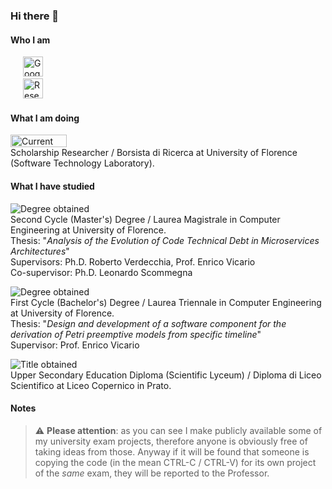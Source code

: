 ### Hi there 👋

#### Who I am

<a href="https://scholar.google.com/citations?user=18ohcmAAAAAJ" style="padding: 20px; text-decoration: none;">
  <img alt="Google Scholar Logo" src="https://upload.wikimedia.org/wikipedia/commons/c/c7/Google_Scholar_logo.svg" width="32" height="32" />
</a>
<br/>
<a href="https://www.researchgate.net/profile/Kevin-Maggi-4" style="padding: 20px; text-decoration: none;">
  <img alt="ResearchGate Logo" src="https://upload.wikimedia.org/wikipedia/commons/5/5e/ResearchGate_icon_SVG.svg" width="32" height="32" />
</a>



#### What I am doing

<img height="20px" width="90px" alt="Current occupation" src="https://upload.wikimedia.org/wikipedia/commons/3/37/Snapmyle_arrow.gif"/> <br/>
Scholarship Researcher / Borsista di Ricerca at University of Florence (Software Technology Laboratory).

#### What I have studied

![Degree obtained](https://geps.dev/progress/100) <br/>
Second Cycle (Master's) Degree / Laurea Magistrale in Computer Engineering at University of Florence.<br/>
Thesis: "*Analysis of the Evolution of Code Technical Debt in Microservices Architectures*"<br/>
Supervisors: Ph.D. Roberto Verdecchia, Prof. Enrico Vicario<br/>
Co-supervisor: Ph.D. Leonardo Scommegna

![Degree obtained](https://geps.dev/progress/100)<br/>
First Cycle (Bachelor's) Degree / Laurea Triennale in Computer Engineering at University of Florence.<br/>
Thesis: "*Design and development of a software component for the derivation of Petri preemptive models from specific timeline*"<br/>
Supervisor: Prof. Enrico Vicario

![Title obtained](https://geps.dev/progress/100)<br/>
Upper Secondary Education Diploma (Scientific Lyceum) / Diploma di Liceo Scientifico at Liceo Copernico in Prato.

#### Notes
> :warning: **Please attention**: as you can see I make publicly available some of my university exam projects, therefore anyone is obviously free of taking ideas from those. Anyway if it will be found that someone is copying the code (in the mean CTRL-C / CTRL-V) for its own project of the *same* exam, they will be reported to the Professor.
